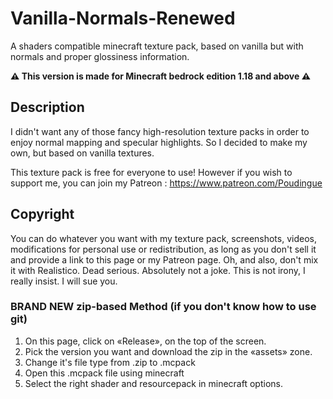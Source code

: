 # Vanilla-Normals-Renewed
A shaders compatible minecraft texture pack, based on vanilla but with normals and proper glossiness information.

**⚠️ This version is made for Minecraft bedrock edition 1.18 and above ⚠️**

## Description

I didn't want any of those fancy high-resolution texture packs in order to enjoy normal mapping and specular highlights.
So I decided to make my own, but based on vanilla textures.

This texture pack is free for everyone to use! However if you wish to support me, you can join my Patreon : https://www.patreon.com/Poudingue

## Copyright

You can do whatever you want with my texture pack, screenshots, videos, modifications for personal use or redistribution, as long as you don't sell it and provide a link to this page or my Patreon page. Oh, and also, don't mix it with Realistico. Dead serious. Absolutely not a joke. This is not irony, I really insist. I will sue you. 

### BRAND NEW zip-based Method (if you don't know how to use git)

1. On this page, click on «Release», on the top of the screen.
2. Pick the version you want and download the zip in the «assets» zone.
5. Change it's file type from .zip to .mcpack
6. Open this .mcpack file using minecraft
7. Select the right shader and resourcepack in minecraft options.
